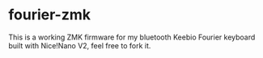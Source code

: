 # fourier-zmk
This is a working ZMK firmware for my bluetooth Keebio Fourier keyboard built with Nice!Nano V2, feel free to fork it.
